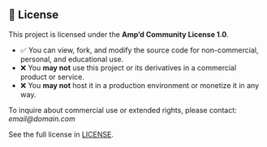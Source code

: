 ## 📄 License

This project is licensed under the **Amp’d Community License 1.0**.

- ✅ You can view, fork, and modify the source code for non-commercial, personal, and educational
  use.
- ❌ You **may not** use this project or its derivatives in a commercial product or service.
- ❌ You **may not** host it in a production environment or monetize it in any way.

To inquire about commercial use or extended rights, please contact: _email@domain.com_

See the full license in [LICENSE](./LICENSE.md).
